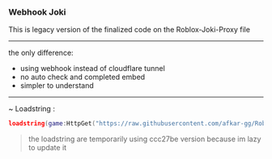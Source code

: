 ### Webhook Joki

This is legacy version of the finalized code on the Roblox-Joki-Proxy file

---

the only difference:
- using webhook instead of cloudflare tunnel
- no auto check and completed embed
- simpler to understand

---

~ Loadstring :
```lua
loadstring(game:HttpGet("https://raw.githubusercontent.com/afkar-gg/Roblox-Scripts/ccc27be9581e2c3b643bb19713107aef081e1701/Webhook-Joki/main.lua"))();
```
> the loadstring are temporarily using ccc27be version because im lazy to update it
